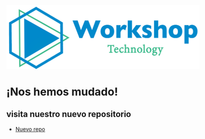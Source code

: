 ![logo](logo.png)

# ¡Nos hemos mudado!

## visita nuestro nuevo repositorio
* [Nuevo repo](https://github.com/WorkshopTechnology/Materiales)
